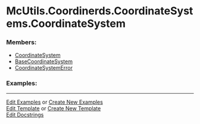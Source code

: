 # <a id="McUtils.Coordinerds.CoordinateSystems.CoordinateSystem">McUtils.Coordinerds.CoordinateSystems.CoordinateSystem</a>
    


### Members:

  - [CoordinateSystem](CoordinateSystem/CoordinateSystem.md)
  - [BaseCoordinateSystem](CoordinateSystem/BaseCoordinateSystem.md)
  - [CoordinateSystemError](CoordinateSystem/CoordinateSystemError.md)

### Examples:



___

[Edit Examples](https://github.com/McCoyGroup/References/edit/gh-pages/Documentation/examples/McUtils/Coordinerds/CoordinateSystems/CoordinateSystem.md) or 
[Create New Examples](https://github.com/McCoyGroup/References/new/gh-pages/?filename=Documentation/examples/McUtils/Coordinerds/CoordinateSystems/CoordinateSystem.md) <br/>
[Edit Template](https://github.com/McCoyGroup/References/edit/gh-pages/Documentation/templates/McUtils/Coordinerds/CoordinateSystems/CoordinateSystem.md) or 
[Create New Template](https://github.com/McCoyGroup/References/new/gh-pages/?filename=Documentation/templates/McUtils/Coordinerds/CoordinateSystems/CoordinateSystem.md) <br/>
[Edit Docstrings](https://github.com/McCoyGroup/McUtils/edit/master/Coordinerds/CoordinateSystems/CoordinateSystem/__init__.py?message=Update%20Docs)